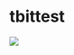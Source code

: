 # tbittest
[![](https://jitpack.io/v/yankaibang/tbittest.svg)](https://jitpack.io/#yankaibang/tbittest)

